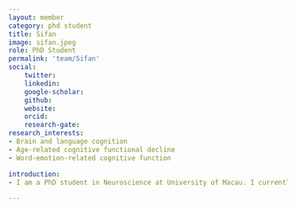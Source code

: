 ```yaml
---
layout: member
category: phd student
title: Sifan
image: sifan.jpeg
role: PhD Student
permalink: 'team/Sifan'
social:
    twitter: 
    linkedin: 
    google-scholar: 
    github: 
    website:
    orcid: 
    research-gate: 
research_interests:
- Brain and language cognition
- Age-related cognitive functional decline
- Word-emotion-related cognitive function

introduction:
- I am a PhD student in Neuroscience at University of Macau. I currently am interested in exploring language cognition and how to prevent cognitive decline in the elderly through language training. In addition,i will also devote myself to exploring the influence of word emotion on cognitive function.

---
```

